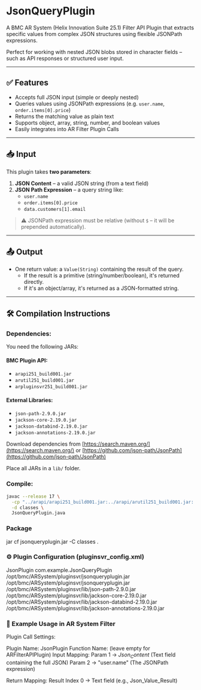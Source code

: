 # JsonQueryPlugin

A BMC AR System (Helix Innovation Suite 25.1) Filter API Plugin that extracts specific values from complex JSON structures using flexible JSONPath expressions.

Perfect for working with nested JSON blobs stored in character fields – such as API responses or structured user input.

---

## ✅ Features

- Accepts full JSON input (simple or deeply nested)
- Queries values using JSONPath expressions (e.g. `user.name`, `order.items[0].price`)
- Returns the matching value as plain text
- Supports object, array, string, number, and boolean values
- Easily integrates into AR Filter Plugin Calls

---

## 📥 Input

This plugin takes **two parameters**:

1. **JSON Content** – a valid JSON string (from a text field)
2. **JSON Path Expression** – a query string like:
   - `user.name`
   - `order.items[0].price`
   - `data.customers[1].email`

> ⚠️ JSONPath expression must be relative (without `$` – it will be prepended automatically).

---

## 📤 Output

- One return value: a `Value(String)` containing the result of the query.
  - If the result is a primitive (string/number/boolean), it's returned directly.
  - If it's an object/array, it's returned as a JSON-formatted string.

---

## 🛠️ Compilation Instructions

### Dependencies:

You need the following JARs:

#### BMC Plugin API:
- `arapi251_build001.jar`
- `arutil251_build001.jar`
- `arpluginsvr251_build001.jar`

#### External Libraries:
- `json-path-2.9.0.jar`
- `jackson-core-2.19.0.jar`
- `jackson-databind-2.19.0.jar`
- `jackson-annotations-2.19.0.jar`

Download dependencies from [https://search.maven.org/](https://search.maven.org/) or [https://github.com/json-path/JsonPath](https://github.com/json-path/JsonPath)

Place all JARs in a `lib/` folder.

### Compile:

```bash
javac --release 17 \
  -cp "../arapi/arapi251_build001.jar:../arapi/arutil251_build001.jar:../arapi/arpluginsvr251_build001.jar:./lib/json-path-2.9.0.jar:./lib/jackson-core-2.19.0.jar:./lib/jackson-databind-2.19.0.jar:./lib/jackson-annotations-2.19.0.jar" \
  -d classes \
  JsonQueryPlugin.java
```

### Package
jar cf jsonqueryplugin.jar -C classes .

### ⚙️ Plugin Configuration (pluginsvr_config.xml)
<plugin>
  <name>JsonPlugin</name>
  <classname>com.example.JsonQueryPlugin</classname>
  <filename>/opt/bmc/ARSystem/pluginsvr/jsonqueryplugin.jar</filename>
  <pathelement type="location">/opt/bmc/ARSystem/pluginsvr/jsonqueryplugin.jar</pathelement>
  <pathelement type="location">/opt/bmc/ARSystem/pluginsvr/lib/json-path-2.9.0.jar</pathelement>
  <pathelement type="location">/opt/bmc/ARSystem/pluginsvr/lib/jackson-core-2.19.0.jar</pathelement>
  <pathelement type="location">/opt/bmc/ARSystem/pluginsvr/lib/jackson-databind-2.19.0.jar</pathelement>
  <pathelement type="location">/opt/bmc/ARSystem/pluginsvr/lib/jackson-annotations-2.19.0.jar</pathelement>

</plugin>


### 🧪 Example Usage in AR System Filter

Plugin Call Settings:

Plugin Name: JsonPlugin
Function Name: (leave empty for ARFilterAPIPlugin)
Input Mapping:
    Param 1 → $Json_Content$ (Text field containing the full JSON)
    Param 2 → "user.name" (The JSONPath expression)

Return Mapping:
    Result Index 0 → Text field (e.g., Json_Value_Result)

